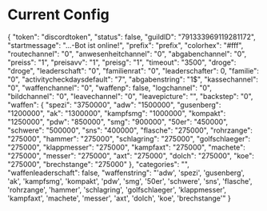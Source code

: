 # Current Config

{
  "token": "discordtoken",
  "status": false,
  "guildID": "791333969119281172",
  "startmessage": "...-Bot ist online!",
  "prefix": "prefix",
  "colorhex": "#fff",
  "routechannel": "0",
  "anwesenheitchannel": "0",
  "abgabenchannel": "0",
  "preiss": "1",
  "preisavv": "1",
  "preisg": "1",
  "timeout": "3500",
  "droge": "droge",
  "leaderschaft": "0",
  "familienrat": "0",
  "leaderschafter": 0,
  "familie": "0",
  "activitycheckdaysdefault": "7",
  "abgabenstring": "1$",
  "kassechannel": "0",
  "waffenchannel": "0",
  "waffenp": false,
  "logchannel": "0",
  "bildchannel": "0",
  "leavechannel": "0",
  "leavepicture": "",
  "backstep": "0",
  "waffen": {
    "spezi": "3750000",
    "adw": "1500000",
    "gusenberg": "1200000",
    "ak": "1300000",
    "kampfsmg": "1000000",
    "kompakt": "1250000",
    "pdw": "850000",
    "smg": "900000",
    "50er": "450000",
    "schwere": "500000",
    "sns": "400000",
    "flasche": "275000",
    "rohrzange": "275000",
    "hammer": "275000",
    "schlagring": "275000",
    "golfschlaeger": "275000",
    "klappmesser": "275000",
    "kampfaxt": "275000",
    "machete": "275000",
    "messer": "275000",
    "axt": "275000",
    "dolch": "275000",
    "koe": "275000",
    "brechstange": "275000"
  },
  "categories": "",
  "waffenleaderschaft": false,
  "waffenstring": "'adw', 'spezi', 'gusenberg', 'ak', 'kampfsmg', 'kompakt', 'pdw', 'smg', '50er', 'schwere', 'sns', 'flasche', 'rohrzange', 'hammer', 'schlagring', 'golfschlaeger', 'klappmesser', 'kampfaxt', 'machete', 'messer', 'axt', 'dolch', 'koe', 'brechstange'"
}
